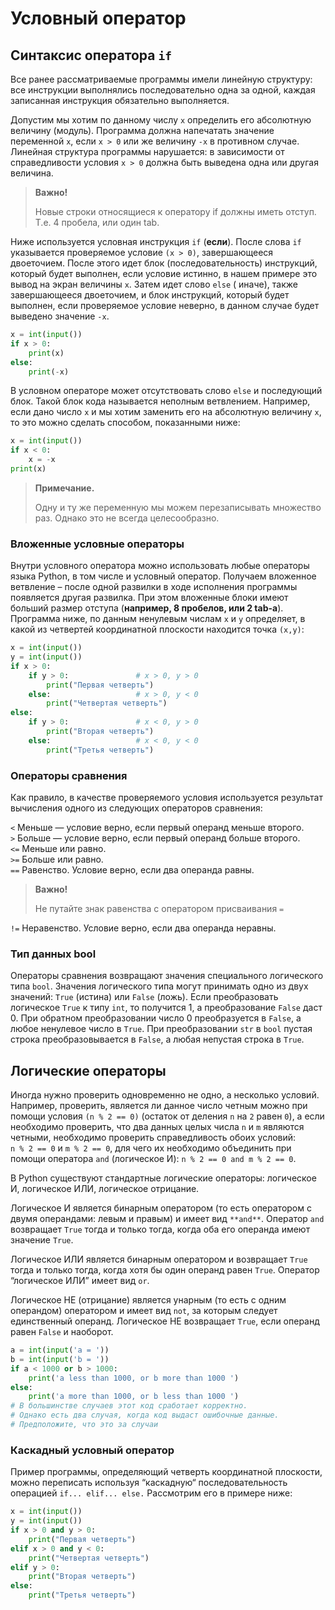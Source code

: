 # Условный оператор

## Синтаксис оператора `if`

Все ранее рассматриваемые программы имели линейную структуру: все инструкции выполнялись последовательно одна за одной,
каждая записанная инструкция обязательно выполняется.

Допустим мы хотим по данному числу `x` определить его абсолютную величину (модуль). Программа должна напечатать значение
переменной `x`, если `x > 0` или же величину `-x` в противном случае. Линейная структура программы нарушается: в
зависимости от справедливости условия `x > 0` должна быть выведена одна или другая величина.

> **Важно!**
>
> Новые строки относящиеся к оператору if должны иметь отступ. Т.е. 4 пробела, или один tab.

Ниже используется условная инструкция `if` (**если**). После слова `if` указывается проверяемое условие `(x > 0)`,
завершающееся двоеточием. После этого идет блок (последовательность) инструкций, который будет выполнен, если условие
истинно, в нашем примере это вывод на экран величины `x`. Затем идет слово `else` (
иначе), также завершающееся двоеточием, и блок инструкций, который будет выполнен, если проверяемое условие неверно, в
данном случае будет выведено значение `-x`.

```python
x = int(input())
if x > 0:
    print(x)
else:
    print(-x)
```

В условном операторе может отсутствовать слово `else` и последующий блок. Такой блок кода называется неполным
ветвлением. Например, если дано число `x` и мы хотим заменить его на абсолютную величину `x`, то это можно сделать
способом, показанными ниже:

```python
x = int(input())
if x < 0:
    x = -x
print(x)
```

> **Примечание.**
>
> Одну и ту же переменную мы можем перезаписывать множество раз. Однако это не всегда целесообразно.

### Вложенные условные операторы

Внутри условного оператора можно использовать любые операторы языка Python, в том числе и условный оператор. Получаем
вложенное ветвление – после одной развилки в ходе исполнения программы появляется другая развилка. При этом вложенные
блоки имеют больший размер отступа (**например, 8 пробелов, или 2 tab-а**). Программа ниже, по данным ненулевым
числам `x` и `y` определяет, в какой из четвертей координатной плоскости находится точка `(x,y)`:

```python
x = int(input())
y = int(input())
if x > 0:
    if y > 0:               # x > 0, y > 0
        print("Первая четверть")
    else:                   # x > 0, y < 0
        print("Четвертая четверть")
else:
    if y > 0:               # x < 0, y > 0
        print("Вторая четверть")
    else:                   # x < 0, y < 0
        print("Третья четверть")
```

### Операторы сравнения

Как правило, в качестве проверяемого условия используется результат вычисления одного из следующих операторов сравнения:

`<` Меньше — условие верно, если первый операнд меньше второго.   
`>` Больше — условие верно, если первый операнд больше второго.  
`<=` Меньше или равно.  
`>=` Больше или равно.  
`==` Равенство. Условие верно, если два операнда равны.  

> **Важно!**
> 
> Не путайте знак равенства с оператором присваивания `=`

`!=` Неравенство. Условие верно, если два операнда неравны.

### Тип данных bool

Операторы сравнения возвращают значения специального логического типа `bool`. Значения логического типа могут
принимать одно из двух значений: `True` (истина) или `False` (ложь). Если преобразовать
логическое `True` к типу `int`, то получится 1, а преобразование `False` даст 0. При обратном
преобразовании число 0 преобразуется в `False`, а любое ненулевое число в `True`. При преобразовании `str`
в `bool` пустая строка преобразовывается в `False`, а любая непустая строка в `True`.

## Логические операторы

Иногда нужно проверить одновременно не одно, а несколько условий. Например, проверить, является ли данное число четным
можно при помощи условия `(n % 2 == 0)` (остаток от деления `n` на `2` равен `0`), а если необходимо проверить, что два
данных целых числа `n` и `m` являются четными, необходимо проверить справедливость обоих условий: `n % 2 == 0`
и `m % 2 == 0`, для чего их необходимо объединить при помощи оператора `and` (логическое
И): `n % 2 == 0 and m % 2 == 0`.

В Python существуют стандартные логические операторы: логическое И, логическое ИЛИ, логическое отрицание.

Логическое И является бинарным оператором (то есть оператором с двумя операндами: левым и правым) и имеет вид `**and**`.
Оператор `and` возвращает `True` тогда и только тогда, когда оба его операнда имеют значение `True`.

Логическое ИЛИ является бинарным оператором и возвращает `True` тогда и только тогда, когда хотя бы один операнд
равен `True`. Оператор “логическое ИЛИ” имеет вид `or`.

Логическое НЕ (отрицание) является унарным (то есть с одним операндом) оператором и имеет вид `not`, за которым
следует единственный операнд. Логическое НЕ возвращает `True`, если операнд равен `False` и наоборот.

```python
a = int(input('a = '))
b = int(input('b = '))
if a < 1000 or b > 1000:
    print('a less than 1000, or b more than 1000 ')
else:
    print('a more than 1000, or b less than 1000 ')
# В большинстве случаев этот код сработает корректно. 
# Однако есть два случая, когда код выдаст ошибочные данные. 
# Предположите, что это за случаи 
```

### Каскадный условный оператор

Пример программы, определяющий четверть координатной плоскости, можно переписать используя “каскадную“
последовательность операцией `if... elif... else.` Рассмотрим его в примере ниже:

```python
x = int(input())
y = int(input())
if x > 0 and y > 0:
    print("Первая четверть")
elif x > 0 and y < 0:
    print("Четвертая четверть")
elif y > 0:
    print("Вторая четверть")
else:
    print("Третья четверть")
```